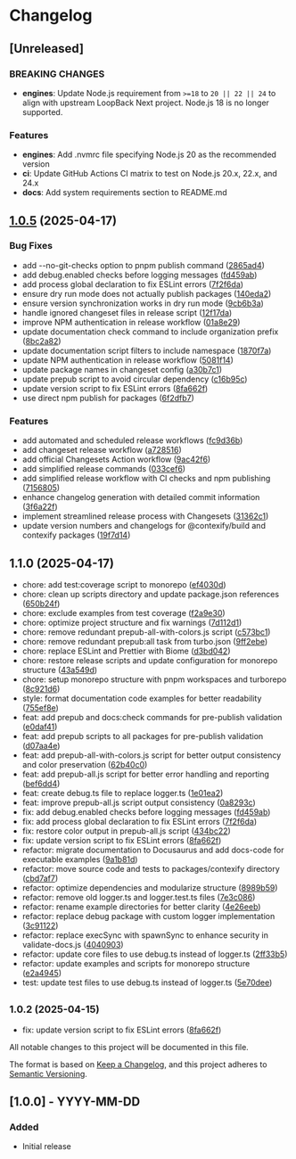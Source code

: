 # Changelog

## [Unreleased]

### BREAKING CHANGES

* **engines**: Update Node.js requirement from `>=18` to `20 || 22 || 24` to align with upstream LoopBack Next project. Node.js 18 is no longer supported.

### Features

* **engines**: Add .nvmrc file specifying Node.js 20 as the recommended version
* **ci**: Update GitHub Actions CI matrix to test on Node.js 20.x, 22.x, and 24.x
* **docs**: Add system requirements section to README.md

## [1.0.5](https://github.com/teomyth/contexify/compare/v1.0.1...v1.0.5) (2025-04-17)


### Bug Fixes

* add --no-git-checks option to pnpm publish command ([2865ad4](https://github.com/teomyth/contexify/commit/2865ad49badeca263acdcc3a8dd3c7af98ea6c60))
* add debug.enabled checks before logging messages ([fd459ab](https://github.com/teomyth/contexify/commit/fd459ab8b9a55b6f3b132e8b28029904816cb8dd))
* add process global declaration to fix ESLint errors ([7f2f6da](https://github.com/teomyth/contexify/commit/7f2f6dad231e0b47eee20a9d62be79de92792670))
* ensure dry run mode does not actually publish packages ([140eda2](https://github.com/teomyth/contexify/commit/140eda2e12b08a684299ab5efd6fae271885c745))
* ensure version synchronization works in dry run mode ([9cb6b3a](https://github.com/teomyth/contexify/commit/9cb6b3ae31045e00e9e064c73a5d950a5138d14d))
* handle ignored changeset files in release script ([12f17da](https://github.com/teomyth/contexify/commit/12f17da58fdef9480b43b4c84976b4ca6971d4c2))
* improve NPM authentication in release workflow ([01a8e29](https://github.com/teomyth/contexify/commit/01a8e29ba9a0010f60aabcc5ef10c6d49d50d04d))
* update documentation check command to include organization prefix ([8bc2a82](https://github.com/teomyth/contexify/commit/8bc2a82f6383ac9d7ce3bd6c92865a37088c84db))
* update documentation script filters to include namespace ([1870f7a](https://github.com/teomyth/contexify/commit/1870f7a2333e28f23a8bd439ebaad3b829258c6c))
* update NPM authentication in release workflow ([5081f14](https://github.com/teomyth/contexify/commit/5081f1427f6eeef9fe6fdf2b1b338ebeceb61604))
* update package names in changeset config ([a30b7c1](https://github.com/teomyth/contexify/commit/a30b7c159cfc9fcbda38a82032676bd1c041a088))
* update prepub script to avoid circular dependency ([c16b95c](https://github.com/teomyth/contexify/commit/c16b95c44a57411ec60a4c5b49cef36e62b0333e))
* update version script to fix ESLint errors ([8fa662f](https://github.com/teomyth/contexify/commit/8fa662fd703c251cdd4fdc7e6e04ebfd13fc4da0))
* use direct npm publish for packages ([6f2dfb7](https://github.com/teomyth/contexify/commit/6f2dfb705c1cc530ebbc645bfdc5fbfdc498cf49))


### Features

* add automated and scheduled release workflows ([fc9d36b](https://github.com/teomyth/contexify/commit/fc9d36b1806b2d2a374ceca49944b3ae7a73eedd))
* add changeset release workflow ([a728516](https://github.com/teomyth/contexify/commit/a7285162b947de59ec64fe7c728b5ad0cc2b08eb))
* add official Changesets Action workflow ([9ac42f6](https://github.com/teomyth/contexify/commit/9ac42f696be6125e562bcbd6762e26029c619e00))
* add simplified release commands ([033cef6](https://github.com/teomyth/contexify/commit/033cef65202783b4dde677b6b0a2f523fb6157aa))
* add simplified release workflow with CI checks and npm publishing ([7156805](https://github.com/teomyth/contexify/commit/7156805ccfdd5793b76847783cdac8136a57f8f0))
* enhance changelog generation with detailed commit information ([3f6a22f](https://github.com/teomyth/contexify/commit/3f6a22ffa2354cb2ebe7e2016e1d002a0ee51231))
* implement streamlined release process with Changesets ([31362c1](https://github.com/teomyth/contexify/commit/31362c119ada378e6ff736bbd975808d0bc0bf6b))
* update version numbers and changelogs for @contexify/build and contexify packages ([19f7d14](https://github.com/teomyth/contexify/commit/19f7d14b292e9481786bcbd27bd86fad98ee59c2))

## 1.1.0 (2025-04-17)

* chore: add test:coverage script to monorepo ([ef4030d](https://github.com/teomyth/contexify/commit/ef4030d))
* chore: clean up scripts directory and update package.json references ([650b24f](https://github.com/teomyth/contexify/commit/650b24f))
* chore: exclude examples from test coverage ([f2a9e30](https://github.com/teomyth/contexify/commit/f2a9e30))
* chore: optimize project structure and fix warnings ([7d112d1](https://github.com/teomyth/contexify/commit/7d112d1))
* chore: remove redundant prepub-all-with-colors.js script ([c573bc1](https://github.com/teomyth/contexify/commit/c573bc1))
* chore: remove redundant prepub:all task from turbo.json ([9ff2ebe](https://github.com/teomyth/contexify/commit/9ff2ebe))
* chore: replace ESLint and Prettier with Biome ([d3bd042](https://github.com/teomyth/contexify/commit/d3bd042))
* chore: restore release scripts and update configuration for monorepo structure ([43a549d](https://github.com/teomyth/contexify/commit/43a549d))
* chore: setup monorepo structure with pnpm workspaces and turborepo ([8c921d6](https://github.com/teomyth/contexify/commit/8c921d6))
* style: format documentation code examples for better readability ([755ef8e](https://github.com/teomyth/contexify/commit/755ef8e))
* feat: add prepub and docs:check commands for pre-publish validation ([e0daf41](https://github.com/teomyth/contexify/commit/e0daf41))
* feat: add prepub scripts to all packages for pre-publish validation ([d07aa4e](https://github.com/teomyth/contexify/commit/d07aa4e))
* feat: add prepub-all-with-colors.js script for better output consistency and color preservation ([62b40c0](https://github.com/teomyth/contexify/commit/62b40c0))
* feat: add prepub-all.js script for better error handling and reporting ([bef6dd4](https://github.com/teomyth/contexify/commit/bef6dd4))
* feat: create debug.ts file to replace logger.ts ([1e01ea2](https://github.com/teomyth/contexify/commit/1e01ea2))
* feat: improve prepub-all.js script output consistency ([0a8293c](https://github.com/teomyth/contexify/commit/0a8293c))
* fix: add debug.enabled checks before logging messages ([fd459ab](https://github.com/teomyth/contexify/commit/fd459ab))
* fix: add process global declaration to fix ESLint errors ([7f2f6da](https://github.com/teomyth/contexify/commit/7f2f6da))
* fix: restore color output in prepub-all.js script ([434bc22](https://github.com/teomyth/contexify/commit/434bc22))
* fix: update version script to fix ESLint errors ([8fa662f](https://github.com/teomyth/contexify/commit/8fa662f))
* refactor: migrate documentation to Docusaurus and add docs-code for executable examples ([9a1b81d](https://github.com/teomyth/contexify/commit/9a1b81d))
* refactor: move source code and tests to packages/contexify directory ([cbd7af7](https://github.com/teomyth/contexify/commit/cbd7af7))
* refactor: optimize dependencies and modularize structure ([8989b59](https://github.com/teomyth/contexify/commit/8989b59))
* refactor: remove old logger.ts and logger.test.ts files ([7e3c086](https://github.com/teomyth/contexify/commit/7e3c086))
* refactor: rename example directories for better clarity ([4e26eeb](https://github.com/teomyth/contexify/commit/4e26eeb))
* refactor: replace debug package with custom logger implementation ([3c91122](https://github.com/teomyth/contexify/commit/3c91122))
* refactor: replace execSync with spawnSync to enhance security in validate-docs.js ([4040903](https://github.com/teomyth/contexify/commit/4040903))
* refactor: update core files to use debug.ts instead of logger.ts ([2ff33b5](https://github.com/teomyth/contexify/commit/2ff33b5))
* refactor: update examples and scripts for monorepo structure ([e2a4945](https://github.com/teomyth/contexify/commit/e2a4945))
* test: update test files to use debug.ts instead of logger.ts ([5e70dee](https://github.com/teomyth/contexify/commit/5e70dee))

## <small>1.0.2 (2025-04-15)</small>

* fix: update version script to fix ESLint errors ([8fa662f](https://github.com/teomyth/contexify/commit/8fa662f))

All notable changes to this project will be documented in this file.

The format is based on [Keep a Changelog](https://keepachangelog.com/en/1.0.0/),
and this project adheres to [Semantic Versioning](https://semver.org/spec/v2.0.0.html).

## [1.0.0] - YYYY-MM-DD

### Added

- Initial release
